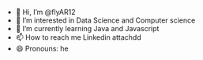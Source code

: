 - 👋 Hi, I’m @flyAR12
- 👀 I’m interested in Data Science and Computer science
- 🌱 I’m currently learning Java and Javascript
- 📫 How to reach me Linkedin attachdd
- 😄 Pronouns: he

<!---
flyAR12/flyAR12 is a ✨ special ✨ repository because its `README.md` (this file) appears on your GitHub profile.
You can click the Preview link to take a look at your changes.
--->
